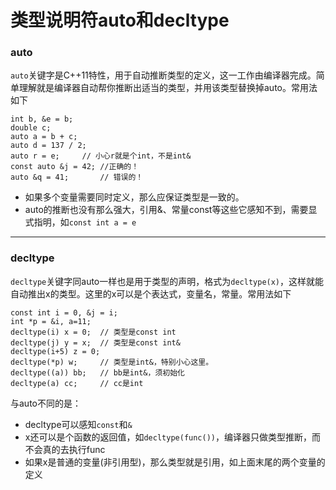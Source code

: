 # 类型说明符auto和decltype


### auto
`auto`关键字是C++11特性，用于自动推断类型的定义，这一工作由编译器完成。简单理解就是编译器自动帮你推断出适当的类型，并用该类型替换掉auto。常用法如下
```
int b, &e = b;
double c;
auto a = b + c;
auto d = 137 / 2;
auto r = e;		// 小心r就是个int，不是int&
const auto &j = 42;	//正确的！
auto &q = 41;		// 错误的！
```
- 如果多个变量需要同时定义，那么应保证类型是一致的。
- auto的推断也没有那么强大，引用&、常量const等这些它感知不到，需要显式指明，如`const int a = e`

-----
### decltype
`decltype`关键字同auto一样也是用于类型的声明，格式为`decltype(x)`，这样就能自动推出x的类型。这里的x可以是个表达式，变量名，常量。常用法如下
```
const int i = 0, &j = i;
int *p = &i, a=11;
decltype(i) x = 0;	// 类型是const int
decltype(j) y = x;	// 类型是const int&
decltype(i+5) z = 0;
decltype(*p) w;		// 类型是int&，特别小心这里。
decltype((a)) bb;	// bb是int&，须初始化
decltype(a) cc;		// cc是int
```


与auto不同的是：
- decltype可以感知`const`和`&`
- x还可以是个函数的返回值，如`decltype(func())`，编译器只做类型推断，而不会真的去执行func
- 如果x是普通的变量(非引用型)，那么类型就是引用，如上面末尾的两个变量的定义








